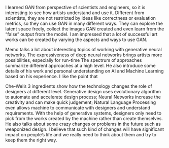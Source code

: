 I learned GAN from perspective of scientists and engineers, so it is interesting to see how artists understand and use it. Different from scientists, they are not restricted by ideas like correctness or evaluation metrics, so they can use GAN in many different ways. They can explore the latent space freely, collect the images GAN created and even learn from the “false” output from the model. I am impressed that a lot of successful art works can be created by varying the aspects and ways to use GAN.

Memo talks a lot about interesting topics of working with generative neural networks. The  expressiveness of deep neural networks brings artists more possibilities, especially for run-time The spectrum of approaches summarize different approaches at a high level. He also introduce some details of his work and personal understanding on AI and Machine Learning based on his experience. I like the point that 

Che-Wei’s 3 ingredients show how the technology changes the role of designers at different level. Generative design uses evolutionary algorithm to automate and accelerate design process; Neural Networks increase the creativity and can make quick judgement; Natural Language Processing even allows machine to communicate with designers and understand requirements. With the help of generative systems, designers only need to pick from the works created by the machine rather than create themselves. He also talks about some crazy changes or problems in the future such as weaponized design. I believe that such kind of changes will have significant impact on people’s life and we really need to think about them and try to keep them the right way.     
